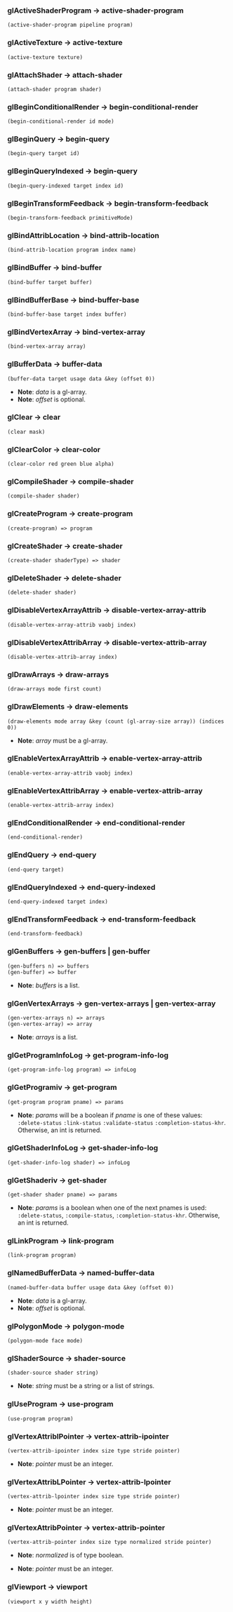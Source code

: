 
### glActiveShaderProgram -> active-shader-program

```
(active-shader-program pipeline program)
```

### glActiveTexture -> active-texture

```
(active-texture texture)
```

### glAttachShader -> attach-shader

```
(attach-shader program shader)
```

### glBeginConditionalRender -> begin-conditional-render

```
(begin-conditional-render id mode)
```

### glBeginQuery -> begin-query

```
(begin-query target id)
```

### glBeginQueryIndexed -> begin-query

```
(begin-query-indexed target index id)
```

### glBeginTransformFeedback -> begin-transform-feedback

```
(begin-transform-feedback primitiveMode)
```

### glBindAttribLocation -> bind-attrib-location

```
(bind-attrib-location program index name)
```

### glBindBuffer -> bind-buffer

```
(bind-buffer target buffer)
```

### glBindBufferBase -> bind-buffer-base

```
(bind-buffer-base target index buffer)
```

### glBindVertexArray -> bind-vertex-array

```
(bind-vertex-array array)
```

### glBufferData -> buffer-data

```
(buffer-data target usage data &key (offset 0))
```

* **Note**: *data* is a gl-array.
* **Note**: *offset* is optional.

### glClear -> clear

```
(clear mask)
```

### glClearColor -> clear-color

```
(clear-color red green blue alpha)
```

### glCompileShader -> compile-shader

```
(compile-shader shader)
```

### glCreateProgram -> create-program

```
(create-program) => program
```

### glCreateShader -> create-shader

```
(create-shader shaderType) => shader
```

### glDeleteShader -> delete-shader

```
(delete-shader shader)
```

### glDisableVertexArrayAttrib -> disable-vertex-array-attrib

```
(disable-vertex-array-attrib vaobj index)
```

### glDisableVertexAttribArray -> disable-vertex-attrib-array

```
(disable-vertex-attrib-array index)
```

### glDrawArrays -> draw-arrays

```
(draw-arrays mode first count)
```

### glDrawElements -> draw-elements

```
(draw-elements mode array &key (count (gl-array-size array)) (indices 0))
```

* **Note**: *array* must be a gl-array.

### glEnableVertexArrayAttrib -> enable-vertex-array-attrib

```
(enable-vertex-array-attrib vaobj index)
```

### glEnableVertexAttribArray -> enable-vertex-attrib-array

```
(enable-vertex-attrib-array index)
```

### glEndConditionalRender -> end-conditional-render

```
(end-conditional-render)
```

### glEndQuery -> end-query

```
(end-query target)
```

### glEndQueryIndexed -> end-query-indexed

```
(end-query-indexed target index)
```

### glEndTransformFeedback -> end-transform-feedback

```
(end-transform-feedback)
```

### glGenBuffers -> gen-buffers | gen-buffer

```
(gen-buffers n) => buffers
(gen-buffer) => buffer
```

* **Note**: *buffers* is a list.

### glGenVertexArrays -> gen-vertex-arrays | gen-vertex-array

```
(gen-vertex-arrays n) => arrays
(gen-vertex-array) => array
```

* **Note**: *arrays* is a list.

### glGetProgramInfoLog -> get-program-info-log

```
(get-program-info-log program) => infoLog
```

### glGetProgramiv -> get-program

```
(get-program program pname) => params
```

* **Note**: *params* will be a boolean if *pname* is one of these values: `:delete-status` `:link-status` `:validate-status` `:completion-status-khr`. Otherwise, an int is returned.

### glGetShaderInfoLog -> get-shader-info-log

```
(get-shader-info-log shader) => infoLog
```

### glGetShaderiv -> get-shader

```
(get-shader shader pname) => params
```

* **Note**: *params* is a boolean when one of the next pnames is used: `:delete-status`, `:compile-status`, `:completion-status-khr`. Otherwise, an int is returned.

### glLinkProgram -> link-program

```
(link-program program)
```

### glNamedBufferData -> named-buffer-data

```
(named-buffer-data buffer usage data &key (offset 0))
```

* **Note**: *data* is a gl-array.
* **Note**: *offset* is optional.

### glPolygonMode -> polygon-mode

```
(polygon-mode face mode)
```

### glShaderSource -> shader-source

```
(shader-source shader string)
```

* **Note**: *string* must be a string or a list of strings.

### glUseProgram -> use-program

```
(use-program program)
```

### glVertexAttribIPointer -> vertex-attrib-ipointer

```
(vertex-attrib-ipointer index size type stride pointer)
```

* **Note**: *pointer* must be an integer.

### glVertexAttribLPointer -> vertex-attrib-lpointer

```
(vertex-attrib-lpointer index size type stride pointer)
```

* **Note**: *pointer* must be an integer.

### glVertexAttribPointer -> vertex-attrib-pointer

```
(vertex-attrib-pointer index size type normalized stride pointer)
```

* **Note**: *normalized* is of type boolean.

* **Note**: *pointer* must be an integer.

### glViewport -> viewport

```
(viewport x y width height)
```
